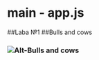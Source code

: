 ﻿# main - app.js
##Laba №1
##Bulls and cows
### ![Alt-Bulls and cows](https://drive.google.com/file/d/1JnKLav3gAMNnjGJgr0ehslIZEfEq_R3_/view?usp=sharing " ")


